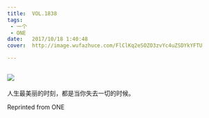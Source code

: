 ```yaml
---
title:	VOL.1838
tags:
 - 一个
 - ONE
date:	2017/10/18 1:40:48
cover:	http://image.wufazhuce.com/FlClKq2eSOZO3zvYc4uZSDYkYFTU

---
```

![](http://image.wufazhuce.com/FlClKq2eSOZO3zvYc4uZSDYkYFTU)
---

人生最美丽的时刻，都是当你失去一切的时候。
 
Reprinted from ONE
